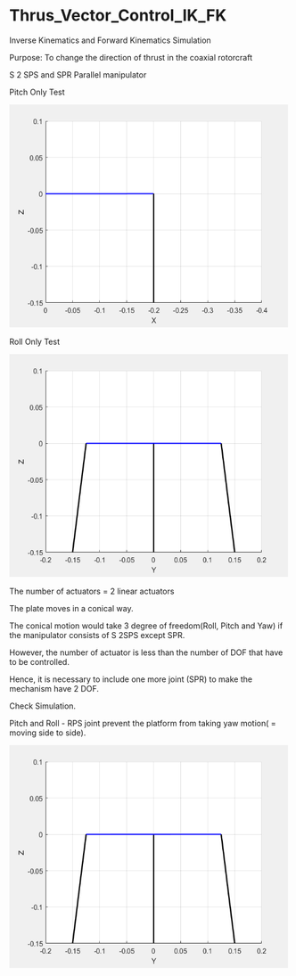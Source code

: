 # Thrus_Vector_Control_IK_FK

Inverse Kinematics and Forward Kinematics Simulation

Purpose: To change the direction of thrust in the coaxial rotorcraft

S 2 SPS and SPR Parallel manipulator

Pitch Only Test

<img src="TVC/test2_pitch.gif" width="500" height="400">

Roll Only Test

<img src="TVC/test2_roll.gif" width="500" height="400">

The number of actuators = 2 linear actuators

The plate moves in a conical way.

The conical motion would take 3 degree of freedom(Roll, Pitch and Yaw) if the manipulator consists of S 2SPS except SPR.

However, the number of actuator is less than the number of DOF that have to be controlled.

Hence, it is necessary to include one more joint (SPR) to make the mechanism have 2 DOF.

Check Simulation.

Pitch and Roll - RPS joint prevent the platform from taking yaw motion( = moving side to side).

<img src="TVC/test2.gif" width="500" height="400">

